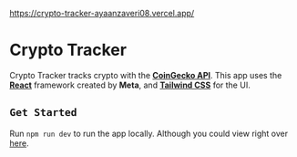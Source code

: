 https://crypto-tracker-ayaanzaveri08.vercel.app/
# Crypto Tracker
Crypto Tracker tracks crypto with the [**CoinGecko API**](https://www.coingecko.com/en/api). This app uses the [**React**](https://reactjs.org/) framework created by **Meta**, and [**Tailwind CSS**](https://tailwindcss.com/) for the UI.

## `Get Started`
Run `npm run dev` to run the app locally. Although you could view right over [here](https://crypto-tracker-ayaanzaveri08.vercel.app/).
